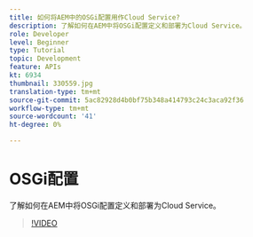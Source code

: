 ```yaml
---
title: 如何将AEM中的OSGi配置用作Cloud Service?
description: 了解如何在AEM中将OSGi配置定义和部署为Cloud Service。
role: Developer
level: Beginner
type: Tutorial
topic: Development
feature: APIs
kt: 6934
thumbnail: 330559.jpg
translation-type: tm+mt
source-git-commit: 5ac82928d4b0bf75b348a414793c24c3aca92f36
workflow-type: tm+mt
source-wordcount: '41'
ht-degree: 0%

---
```



# OSGi配置

了解如何在AEM中将OSGi配置定义和部署为Cloud Service。

>[!VIDEO](https://video.tv.adobe.com/v/330559/?quality=12&learn=on)